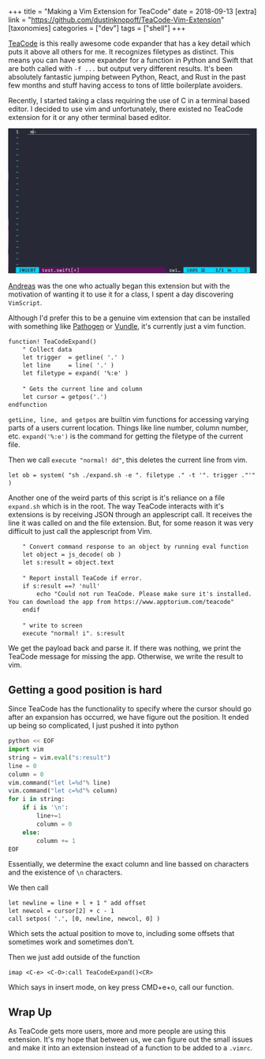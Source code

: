 +++
title = "Making a Vim Extension for TeaCode"
date = 2018-09-13
[extra]
link = "https://github.com/dustinknopoff/TeaCode-Vim-Extension"
[taxonomies]
categories = ["dev"]
tags = ["shell"]
+++

[TeaCode](https://www.apptorium.com/teacode) is this really awesome code expander that has a key detail which puts it above all others for me. It recognizes filetypes as distinct. This means you can have some expander for a function in Python and Swift that are both called with `-f ...` but output very different results. It's been absolutely fantastic jumping between Python, React, and Rust in the past few months and stuff having access to tons of little boilerplate avoiders.

Recently, I started taking a class requiring the use of C in a terminal based editor. I decided to use vim and unfortunately, there existed no TeaCode extension for it or any other terminal based editor.

![Example of Extension in Action](https://github.com/dustinknopoff/TeaCode-Vim-Extension/raw/master/example.gif)

[Andreas](https://github.com/didair) was the one who actually began this extension but with the motivation of wanting it to use it for a class, I spent a day discovering `VimScript`.

Although I'd prefer this to be a genuine vim extension that can be installed with something like [Pathogen](https://github.com/tpope/vim-pathogen) or [Vundle](https://github.com/VundleVim/Vundle.vim), it's currently just a vim function.

```vim
function! TeaCodeExpand()
    " Collect data
	let trigger  = getline( '.' )
	let line     = line( '.' )
	let filetype = expand( '%:e' )

	" Gets the current line and column
	let cursor = getpos('.')
endfunction
```

`getLine, line, and getpos` are builtin vim functions for accessing varying parts of a users current location. Things like line number, column number, etc. `expand('%:e')` is the command for getting the filetype of the current file.

Then we call `execute "normal! dd"`, this deletes the current line from vim.

```vim
let ob = system( "sh ./expand.sh -e ". filetype ." -t '". trigger ."'" )
```

Another one of the weird parts of this script is it's reliance on a file `expand.sh` which is in the root. The way TeaCode interacts with it's extensions is by receiving JSON through an applescript call. It receives the line it was called on and the file extension. But, for some reason it was very difficult to just call the applescript from Vim.

```vim
	" Convert command response to an object by running eval function
	let object = js_decode( ob )
	let s:result = object.text

	" Report install TeaCode if error.
	if s:result ==? 'null'
		echo "Could not run TeaCode. Please make sure it's installed. You can download the app from https://www.apptorium.com/teacode"
	endif

	" write to screen
	execute "normal! i". s:result
```

We get the payload back and parse it. If there was nothing, we print the TeaCode message for missing the app. Otherwise, we write the result to vim.

## Getting a good position is hard

Since TeaCode has the functionality to specify where the cursor should go after an expansion has occurred, we have figure out the position. It ended up being so complicated, I just pushed it into python

```python
python << EOF
import vim
string = vim.eval("s:result")
line = 0
column = 0
vim.command("let l=%d"% line)
vim.command("let c=%d"% column)
for i in string:
	if i is '\n':
		line+=1
		column = 0
	else:
		column += 1
EOF
```

Essentially, we determine the exact column and line bassed on characters and the existence of `\n` characters.

We then call

```vim
let newline = line + l + 1 " add offset
let newcol = cursor[2] + c - 1
call setpos( '.', [0, newline, newcol, 0] )
```

Which sets the actual position to move to, including some offsets that sometimes work and sometimes don't.

Then we just add outside of the function

```vim
imap <C-e> <C-O>:call TeaCodeExpand()<CR>
```

Which says in insert mode, on key press CMD+e+o, call our function.

## Wrap Up

As TeaCode gets more users, more and more people are using this extension. It's my hope that between us, we can figure out the small issues and make it into an extension instead of a function to be added to a `.vimrc`.
